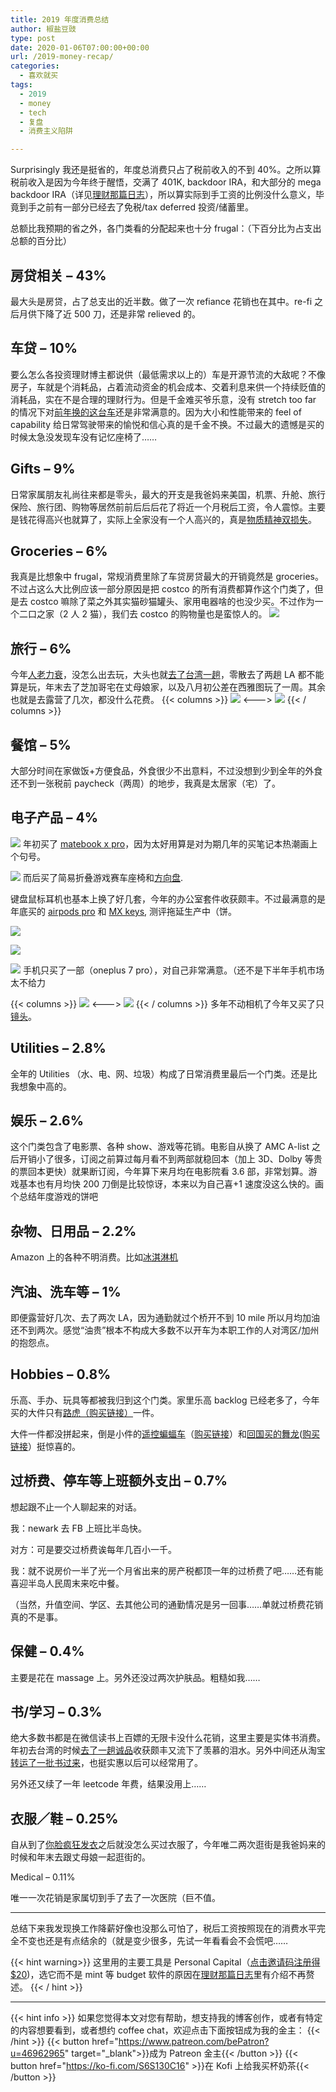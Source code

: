 ```yaml
---
title: 2019 年度消费总结
author: 椒盐豆豉
type: post
date: 2020-01-06T07:00:00+00:00
url: /2019-money-recap/
categories:
  - 喜欢就买
tags:
  - 2019
  - money
  - tech
  - 复盘
  - 消费主义陷阱

---
```

Surprisingly 我还是挺省的，年度总消费只占了税前收入的不到 40%。之所以算税前收入是因为今年终于醒悟，交满了 401K, backdoor IRA，和大部分的 mega backdoor IRA（详见[理财那篇日志](../personal-finance-for-dummies-in-us/)），所以算实际到手工资的比例没什么意义，毕竟到手之前有一部分已经去了免税/tax deferred 投资/储蓄里。

总额比我预期的省之外，各门类看的分配起来也十分 frugal：（下百分比为占支出总额的百分比）

## 房贷相关 – 43%

最大头是房贷，占了总支出的近半数。做了一次 refiance 花销也在其中。re-fi 之后月供下降了近 500 刀，还是非常 relieved 的。

## 车贷 – 10%

要么怎么各投资理财博主都说供（最低需求以上的）车是开源节流的大敌呢？不像房子，车就是个消耗品，占着流动资金的机会成本、交着利息来供一个持续贬值的消耗品，实在不是合理的理财行为。但是千金难买爷乐意，没有 stretch too far 的情况下对[前年换的这台车](../buying-car-decision-tree/)还是非常满意的。因为大小和性能带来的 feel of capability 给日常驾驶带来的愉悦和信心真的是千金不换。不过最大的遗憾是买的时候太急没发现车没有记忆座椅了……

## Gifts – 9%

日常家属朋友礼尚往来都是零头，最大的开支是我爸妈来美国，机票、升舱、旅行保险、旅行团、购物等居然前前后后后花了将近一个月税后工资，令人震惊。主要是钱花得高兴也就算了，实际上全家没有一个人高兴的，真是[物质精神双损失](https://www.douban.com/doulist/120720601/)。

## Groceries – 6%

我真是比想象中 frugal，常规消费里除了车贷房贷最大的开销竟然是 groceries。不过占这么大比例应该一部分原因是把 costco 的所有消费都算作这个门类了，但是去 costco 嘛除了菜之外其实猫砂猫罐头、家用电器啥的也没少买。不过作为一个二口之家（2 人 2 猫），我们去 costco 的购物量也是蛮惊人的。
![](https://media.douchi.space/douchi/media_attachments/files/110/456/906/909/738/678/original/1918f08614a5f5fc.png)

## 旅行 – 6%

今年[人老力衰](https://www.douban.com/people/mfcndw/status/2743091077/)，没怎么出去玩，大头也就[去了台湾一趟](../taipei-7-days/)，零散去了两趟 LA 都不能算是玩，年末去了芝加哥宅在丈母娘家，以及八月初公差在西雅图玩了一周。其余也就是去露营了几次，都没什么花费。
{{< columns >}}
![](https://media.douchi.space/douchi/media_attachments/files/110/456/907/667/593/552/original/7d2cac8144ff2f81.png)
<--->
![](https://media.douchi.space/douchi/media_attachments/files/110/456/908/148/457/670/original/73dfb4ba5bc8c771.png)
{{< / columns >}}
## 餐馆 – 5%

大部分时间在家做饭+方便食品，外食很少不出意料，不过没想到少到全年的外食还不到一张税前 paycheck（两周）的地步，我真是太居家（宅）了。

## 电子产品 – 4%

![](https://media.douchi.space/douchi/media_attachments/files/110/456/909/887/760/922/original/b429202d6e016df6.png)
年初买了 [matebook x pro](https://www.douban.com/people/mfcndw/status/2394710438/)，因为太好用算是对为期几年的买笔记本热潮画上个句号。

![](https://media.douchi.space/douchi/media_attachments/files/110/456/592/447/816/283/original/01aeb01967763a76.png)
而后买了简易折叠游戏赛车座椅和[方向盘](https://amzn.to/35we2SC).

键盘鼠标耳机也基本上换了好几套，今年的办公室套件收获颇丰。不过最满意的是年底买的 [airpods pro](https://amzn.to/3i34Ry5) 和 [MX keys](https://amzn.to/35uJRLJ), 测评拖延生产中（饼。

![](https://media.douchi.space/douchi/media_attachments/files/110/456/565/988/642/811/original/370a6c7e8809c0a8.png)

![](https://media.douchi.space/douchi/media_attachments/files/110/456/921/649/690/018/original/bfbad074610800f8.png)

![](https://media.douchi.space/douchi/media_attachments/files/110/456/922/301/463/224/original/68adcad2c22b8ece.png)
手机只买了一部（oneplus 7 pro），对自己非常满意。（还不是下半年手机市场太不给力

{{< columns >}}
![](https://media.douchi.space/douchi/media_attachments/files/110/456/922/846/800/779/original/1b96251dac35854f.png)
<--->
![](https://media.douchi.space/douchi/media_attachments/files/110/456/923/282/837/675/original/0bcdfd2eaf18d644.png)
{{< / columns >}}
多年不动相机了今年又买了只[镜头](https://amzn.to/2MUvR7w)。

## Utilities – 2.8%

全年的 Utilities （水、电、网、垃圾）构成了日常消费里最后一个门类。还是比我想象中高的。

## 娱乐 – 2.6%

这个门类包含了电影票、各种 show、游戏等花销。电影自从换了 AMC A-list 之后开销小了很多，订阅之前算过每月看不到两部就稳回本（加上 3D、Dolby 等贵的票回本更快）就果断订阅，今年算下来月均在电影院看 3.6 部，非常划算。游戏基本也有月均快 200 刀倒是比较惊讶，本来以为自己喜+1 速度没这么快的。画个总结年度游戏的饼吧

## 杂物、日用品 – 2.2%

Amazon 上的各种不明消费。比如[冰淇淋机](https://amzn.to/3oHa0i0)

## 汽油、洗车等 – 1%

即便露营好几次、去了两次 LA，因为通勤就过个桥开不到 10 mile 所以月均加油还不到两次。感觉“油贵”根本不构成大多数不以开车为本职工作的人对湾区/加州的抱怨点。

## Hobbies – 0.8%

乐高、手办、玩具等都被我归到这个门类。家里乐高 backlog 已经老多了，今年买的大件只有[路虎（购买链接）](https://amzn.to/39mAmPM)一件。

大件一件都没拼起来，倒是小件的[遥控蝙蝠车](https://www.douban.com/people/mfcndw/status/2510359178/)（[购买链接](https://amzn.to/2XyPW5n)）和[回国买的舞龙](https://www.douban.com/people/mfcndw/status/2503027520/)([购买链接](https://amzn.to/2Xt738G)）挺惊喜的。

## 过桥费、停车等上班额外支出 – 0.7%

想起跟不止一个人聊起来的对话。

我：newark 去 FB 上班比半岛快。

对方：可是要交过桥费诶每年几百小一千。

我：就不说房价一半了光一个月省出来的房产税都顶一年的过桥费了吧……还有能喜迎半岛人民周末来吃中餐。

（当然，升值空间、学区、去其他公司的通勤情况是另一回事……单就过桥费花销真的不是事。

## 保健 – 0.4%

主要是花在 massage 上。另外还没过两次护肤品。粗糙如我……

## 书/学习 – 0.3%

绝大多数书都是在微信读书上百嫖的无限卡没什么花销，这里主要是实体书消费。年初去台湾的时候[去了一趟诚品](https://www.douban.com/people/mfcndw/status/2434366111/)收获颇丰又流下了羡慕的泪水。另外中间还从淘宝[转运了一批书过来](https://www.douban.com/note/727051925/)，也挺实惠以后可以经常用了。

另外还又续了一年 leetcode 年费，结果没用上……

## 衣服／鞋 – 0.25%

自从到了[你脸疯狂发衣](https://www.douban.com/people/mfcndw/status/2525832028/)之后就没怎么买过衣服了，今年唯二两次逛街是我爸妈来的时候和年末去跟丈母娘一起逛街的。

Medical – 0.11%

唯一一次花销是家属切到手了去了一次医院（巨不值。

---

总结下来我发现换工作降薪好像也没那么可怕了，税后工资按照现在的消费水平完全不变也还是有点结余的（就是变少很多，先试一年看看会不会慌吧……

{{< hint warning>}}
这里用的主要工具是 Personal Capital（[点击邀请码注册得 $20](https://share.personalcapital.com/x/ArGnow))，选它而不是 mint 等 budget 软件的原因在[理财那篇日志](../personal-finance-for-dummies-in-us/)里有介绍不再赘述。
{{< / hint >}}

---
{{< hint info >}}
如果您觉得本文对您有帮助，想支持我的博客创作，或者有特定的内容想要看到，或者想约 coffee chat，欢迎点击下面按钮成为我的金主：
{{< /hint >}}
{{< button href="https://www.patreon.com/bePatron?u=46962965" target="_blank">}}成为 Patreon 金主{{< /button >}}
{{< button href="https://ko-fi.com/S6S130C16" >}}在 Kofi 上给我买杯奶茶{{< /button >}}